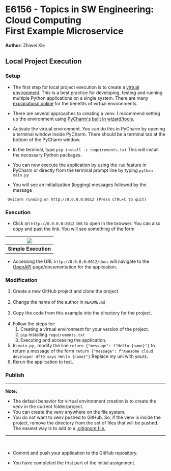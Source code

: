 # E6156 - Topics in SW Engineering: Cloud Computing<br>First Example Microservice

__Author:__ Zhiwei Xie

## Local Project Execution

### Setup

- The first step for local project execution is to create a [virtual environment](https://docs.python.org/3/library/venv.html).
This is a best practice for developing, testing and running multiple Python applications
on a single system. There are many [explanatiosn online](https://realpython.com/python-virtual-environments-a-primer/)
for the benefits of virtual environments.


- There are several approaches to creating a venv. I recommend setting up the environment
using [PyCharm's built in wizard/tools.](https://www.jetbrains.com/help/pycharm/creating-virtual-environment.html)


- Activate the virtual environment. You can do this in PyCharm by opening a terminal window inside
PyCharm. There should be a terminal tab at the bottom of the PyCharm window.


- In the terminal, type ```pip install -r requirements.txt``` This will install the necessary
Python packages.

  
- You can now execute the application by using the ```run``` feature in PyCharm or directly
from the terminal prompt line by typing ```python main.py```


- You will see an initialization (logging) messages followed by the message
```
 Uvicorn running on http://0.0.0.0:8012 (Press CTRL+C to quit)
```


### Execution

- Click on ```http://0.0.0.0:8012``` link to open in the browser. You can also copy and past the link.
You will see something of the form

| <img src="./browser-screen-1.png"> |
| :---: |
| __Simple Execution__ |


- Accessing the URL ```http://0.0.0.0:8012/docs``` will navigate to the [OpenAPI](https://www.openapis.org/)
page/documentation for the application.


### Modification

1. Create a new GitHub project and clone the project.<br><br>
2. Change the name of the author in ```README.md```<br><br>
2. Copy the code from this example into the directory for the project.<br><br>
3. Follow the steps for:
   1. Creating a virtual environment for your version of the project.
   2. ```pip``` installing ```requirements.txt```
   3. Executing and accessing the application.
4. In ```main.py,``` modify the line ```return {"message": f"Hello {name}"}``` to return
a message of the form ```return {"message": f"Awesome cloud developer dff9 says Hello {name}"}```
Replace my uni with yours.
5. Rerun the application to test.


### Publish


<hr>

__Note:__
- The default behavior for virtual environment creation is to
create the venv in the current folder/project.
- You can create the venv anywhere on the file system.
- You do not want to venv pushed to GitHub. So, if the venv is inside the
project, remove the directory from the set of files that will be pushed.
The easiest way is to add to a [.gitignore file.](https://git-scm.com/docs/gitignore)

<hr>

<br>

- Commit and push your application to the GitHub repository.


- You have completed the first part of the initial assignment.




